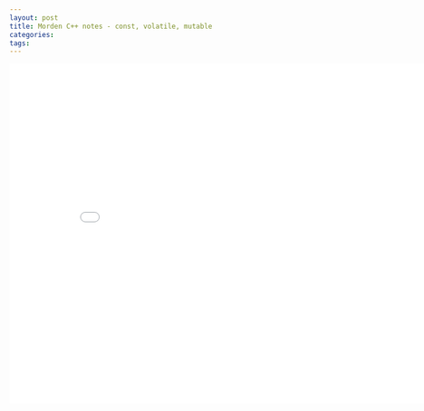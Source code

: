 ```yaml
---
layout: post
title: Morden C++ notes - const, volatile, mutable
categories:
tags:
---
```


<center><embed src="/pdfs/posts/Morden cpp note — const volatile mutable.pdf" width="850" height="600"></center>
